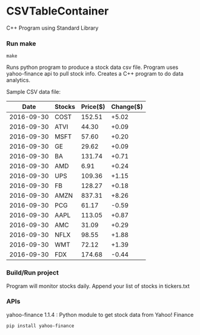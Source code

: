 # CSVTableContainer
C++ Program using Standard Library

### Run make
```
make
```

Runs python program to produce a stock data csv file. Program uses yahoo-finance api to pull stock info.
Creates a C++ program to do data analytics.

Sample CSV data file:

| Date| Stocks| Price($)| Change($) | 
| --- | --- | --- | ---  | 
| 2016-09-30| COST| 152.51| +5.02 | 
| 2016-09-30| ATVI| 44.30| +0.09 | 
| 2016-09-30| MSFT| 57.60| +0.20 | 
| 2016-09-30| GE| 29.62| +0.09 | 
| 2016-09-30| BA| 131.74| +0.71 | 
| 2016-09-30| AMD| 6.91| +0.24 | 
| 2016-09-30| UPS| 109.36| +1.15 | 
| 2016-09-30| FB| 128.27| +0.18 | 
| 2016-09-30| AMZN| 837.31| +8.26 | 
| 2016-09-30| PCG| 61.17| -0.59 | 
| 2016-09-30| AAPL| 113.05| +0.87 | 
| 2016-09-30| AMC| 31.09| +0.29 | 
| 2016-09-30| NFLX| 98.55| +1.88 | 
| 2016-09-30| WMT| 72.12| +1.39 | 
| 2016-09-30| FDX| 174.68| -0.44 | 

### Build/Run project

Program will monitor stocks daily. Append your list of stocks in tickers.txt

### APIs
yahoo-finance 1.1.4 : Python module to get stock data from Yahoo! Finance

```
pip install yahoo-finance
```

